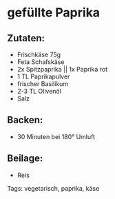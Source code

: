 gefüllte Paprika
===================

Zutaten:
-------------
 * Frischkäse 75g
 * Feta Schafskäse
 * 2x Spitzpaprika || 1x Paprika rot
 * 1 TL Paprikapulver
 * frischer Basilikum
 * 2-3 TL Olivenöl
 * Salz


Backen:
--------------
 * 30 Minuten bei 180° Umluft



Beilage:
---------------
 * Reis

Tags: vegetarisch, paprika, käse